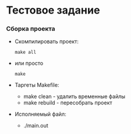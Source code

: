 # Тестовое задание

### Сборка проекта

* Скомпилировать проект:
    ```
    make all
    ```
* или просто
    ```
    make
    ```
* Таргеты Makefile:
    * make clean - удалить временные файлы
    * make rebuild - пересобрать проект

* Исполняемый файл:
    * ./main.out